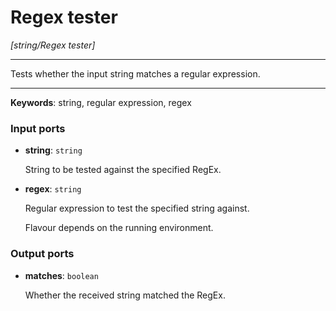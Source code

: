 # Regex tester

_[string/Regex tester]_

---

Tests whether the input string matches a regular expression.  

---

__Keywords__: string, regular expression, regex

### Input ports

* __string__: ` string `

    String to be tested against the specified RegEx.  


* __regex__: ` string `

    Regular expression to test the specified string against.  
      
    Flavour depends on the running environment.  

### Output ports

* __matches__: ` boolean `

    Whether the received string matched the RegEx.  

